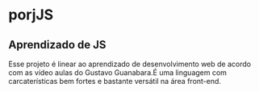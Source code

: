 # porjJS
## Aprendizado de JS
 
 Esse projeto é linear ao aprendizado de desenvolvimento web de acordo com as vídeo aulas do Gustavo Guanabara.É uma linguagem com carcaterísticas bem fortes e bastante versátil na área front-end.
